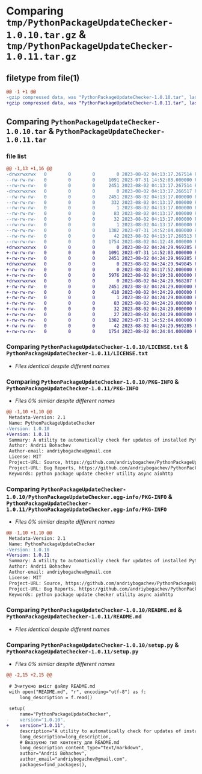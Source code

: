 # Comparing `tmp/PythonPackageUpdateChecker-1.0.10.tar.gz` & `tmp/PythonPackageUpdateChecker-1.0.11.tar.gz`

## filetype from file(1)

```diff
@@ -1 +1 @@
-gzip compressed data, was "PythonPackageUpdateChecker-1.0.10.tar", last modified: Wed Aug  2 04:13:17 2023, max compression
+gzip compressed data, was "PythonPackageUpdateChecker-1.0.11.tar", last modified: Wed Aug  2 04:24:29 2023, max compression
```

## Comparing `PythonPackageUpdateChecker-1.0.10.tar` & `PythonPackageUpdateChecker-1.0.11.tar`

### file list

```diff
@@ -1,13 +1,16 @@
-drwxrwxrwx   0        0        0        0 2023-08-02 04:13:17.267514 PythonPackageUpdateChecker-1.0.10/
--rw-rw-rw-   0        0        0     1091 2023-07-31 14:52:03.000000 PythonPackageUpdateChecker-1.0.10/LICENSE.txt
--rw-rw-rw-   0        0        0     2451 2023-08-02 04:13:17.267514 PythonPackageUpdateChecker-1.0.10/PKG-INFO
-drwxrwxrwx   0        0        0        0 2023-08-02 04:13:17.266517 PythonPackageUpdateChecker-1.0.10/PythonPackageUpdateChecker.egg-info/
--rw-rw-rw-   0        0        0     2451 2023-08-02 04:13:17.000000 PythonPackageUpdateChecker-1.0.10/PythonPackageUpdateChecker.egg-info/PKG-INFO
--rw-rw-rw-   0        0        0      332 2023-08-02 04:13:17.000000 PythonPackageUpdateChecker-1.0.10/PythonPackageUpdateChecker.egg-info/SOURCES.txt
--rw-rw-rw-   0        0        0        1 2023-08-02 04:13:17.000000 PythonPackageUpdateChecker-1.0.10/PythonPackageUpdateChecker.egg-info/dependency_links.txt
--rw-rw-rw-   0        0        0       83 2023-08-02 04:13:17.000000 PythonPackageUpdateChecker-1.0.10/PythonPackageUpdateChecker.egg-info/entry_points.txt
--rw-rw-rw-   0        0        0       32 2023-08-02 04:13:17.000000 PythonPackageUpdateChecker-1.0.10/PythonPackageUpdateChecker.egg-info/requires.txt
--rw-rw-rw-   0        0        0        1 2023-08-02 04:13:17.000000 PythonPackageUpdateChecker-1.0.10/PythonPackageUpdateChecker.egg-info/top_level.txt
--rw-rw-rw-   0        0        0     1382 2023-07-31 14:52:04.000000 PythonPackageUpdateChecker-1.0.10/README.md
--rw-rw-rw-   0        0        0       42 2023-08-02 04:13:17.268513 PythonPackageUpdateChecker-1.0.10/setup.cfg
--rw-rw-rw-   0        0        0     1754 2023-08-02 04:12:48.000000 PythonPackageUpdateChecker-1.0.10/setup.py
+drwxrwxrwx   0        0        0        0 2023-08-02 04:24:29.969285 PythonPackageUpdateChecker-1.0.11/
+-rw-rw-rw-   0        0        0     1091 2023-07-31 14:52:03.000000 PythonPackageUpdateChecker-1.0.11/LICENSE.txt
+-rw-rw-rw-   0        0        0     2451 2023-08-02 04:24:29.969285 PythonPackageUpdateChecker-1.0.11/PKG-INFO
+drwxrwxrwx   0        0        0        0 2023-08-02 04:24:29.949845 PythonPackageUpdateChecker-1.0.11/PythonPackageUpdateChecker/
+-rw-rw-rw-   0        0        0        0 2023-08-02 04:17:52.000000 PythonPackageUpdateChecker-1.0.11/PythonPackageUpdateChecker/__init__.py
+-rw-rw-rw-   0        0        0     5976 2023-08-02 04:19:38.000000 PythonPackageUpdateChecker-1.0.11/PythonPackageUpdateChecker/__main__.py
+drwxrwxrwx   0        0        0        0 2023-08-02 04:24:29.968287 PythonPackageUpdateChecker-1.0.11/PythonPackageUpdateChecker.egg-info/
+-rw-rw-rw-   0        0        0     2451 2023-08-02 04:24:29.000000 PythonPackageUpdateChecker-1.0.11/PythonPackageUpdateChecker.egg-info/PKG-INFO
+-rw-rw-rw-   0        0        0      410 2023-08-02 04:24:29.000000 PythonPackageUpdateChecker-1.0.11/PythonPackageUpdateChecker.egg-info/SOURCES.txt
+-rw-rw-rw-   0        0        0        1 2023-08-02 04:24:29.000000 PythonPackageUpdateChecker-1.0.11/PythonPackageUpdateChecker.egg-info/dependency_links.txt
+-rw-rw-rw-   0        0        0       83 2023-08-02 04:24:29.000000 PythonPackageUpdateChecker-1.0.11/PythonPackageUpdateChecker.egg-info/entry_points.txt
+-rw-rw-rw-   0        0        0       32 2023-08-02 04:24:29.000000 PythonPackageUpdateChecker-1.0.11/PythonPackageUpdateChecker.egg-info/requires.txt
+-rw-rw-rw-   0        0        0       27 2023-08-02 04:24:29.000000 PythonPackageUpdateChecker-1.0.11/PythonPackageUpdateChecker.egg-info/top_level.txt
+-rw-rw-rw-   0        0        0     1382 2023-07-31 14:52:04.000000 PythonPackageUpdateChecker-1.0.11/README.md
+-rw-rw-rw-   0        0        0       42 2023-08-02 04:24:29.969285 PythonPackageUpdateChecker-1.0.11/setup.cfg
+-rw-rw-rw-   0        0        0     1754 2023-08-02 04:24:04.000000 PythonPackageUpdateChecker-1.0.11/setup.py
```

### Comparing `PythonPackageUpdateChecker-1.0.10/LICENSE.txt` & `PythonPackageUpdateChecker-1.0.11/LICENSE.txt`

 * *Files identical despite different names*

### Comparing `PythonPackageUpdateChecker-1.0.10/PKG-INFO` & `PythonPackageUpdateChecker-1.0.11/PKG-INFO`

 * *Files 0% similar despite different names*

```diff
@@ -1,10 +1,10 @@
 Metadata-Version: 2.1
 Name: PythonPackageUpdateChecker
-Version: 1.0.10
+Version: 1.0.11
 Summary: A utility to automatically check for updates of installed Python packages and update them to the latest versions.
 Author: Andrii Bohachev
 Author-email: andriybogachev@gmail.com
 License: MIT
 Project-URL: Source, https://github.com/andriybogachev/PythonPackageUpdateChecker
 Project-URL: Bug Reports, https://github.com/andriybogachev/PythonPackageUpdateChecker/issues
 Keywords: python package update checker utility async aiohttp
```

### Comparing `PythonPackageUpdateChecker-1.0.10/PythonPackageUpdateChecker.egg-info/PKG-INFO` & `PythonPackageUpdateChecker-1.0.11/PythonPackageUpdateChecker.egg-info/PKG-INFO`

 * *Files 0% similar despite different names*

```diff
@@ -1,10 +1,10 @@
 Metadata-Version: 2.1
 Name: PythonPackageUpdateChecker
-Version: 1.0.10
+Version: 1.0.11
 Summary: A utility to automatically check for updates of installed Python packages and update them to the latest versions.
 Author: Andrii Bohachev
 Author-email: andriybogachev@gmail.com
 License: MIT
 Project-URL: Source, https://github.com/andriybogachev/PythonPackageUpdateChecker
 Project-URL: Bug Reports, https://github.com/andriybogachev/PythonPackageUpdateChecker/issues
 Keywords: python package update checker utility async aiohttp
```

### Comparing `PythonPackageUpdateChecker-1.0.10/README.md` & `PythonPackageUpdateChecker-1.0.11/README.md`

 * *Files identical despite different names*

### Comparing `PythonPackageUpdateChecker-1.0.10/setup.py` & `PythonPackageUpdateChecker-1.0.11/setup.py`

 * *Files 0% similar despite different names*

```diff
@@ -2,15 +2,15 @@
 
 # Зчитуємо вміст файлу README.md
 with open("README.md", "r", encoding="utf-8") as f:
     long_description = f.read()
 
 setup(
     name="PythonPackageUpdateChecker",
-    version="1.0.10",
+    version="1.0.11",
     description="A utility to automatically check for updates of installed Python packages and update them to the latest versions.",
     long_description=long_description,
     # Вказуємо тип контенту для README.md
     long_description_content_type="text/markdown",
     author="Andrii Bohachev",
     author_email="andriybogachev@gmail.com",
     packages=find_packages(),
```

